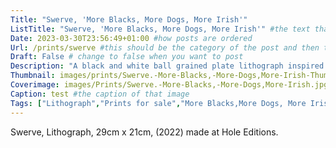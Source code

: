 ```yaml
---
Title: "Swerve, 'More Blacks, More Dogs, More Irish'"
ListTitle: "Swerve, 'More Blacks, More Dogs, More Irish'" #the text that is displayed below each post on the list pages
Date: 2023-03-30T23:56:49+01:00 #how posts are ordered 
Url: /prints/swerve #this should be the category of the post and then the file name e.g. /print/printfilename
Draft: False # change to false when you want to post
Description: "A black and white ball grained plate lithograph inspired by drawings made in response to 'More Blacks, More Dogs, More Irish" #Description of the post
Thumbnail: images/prints/Swerve.-More-Blacks,-More-Dogs,More-Irish-Thumb.webp #append link to image that will be shown on the list page
Coverimage: images/Prints/Swerve.-More-Blacks,-More-Dogs,More-Irish.jpg #the image that will be displayed at the top of the post
Caption: test #the caption of that image
Tags: ["Lithograph","Prints for sale","More Blacks,More Dogs, More Irish"] #tags allow related content to be grouped together, add more by adding a comma to the latest tag
---
```

Swerve, Lithograph, 29cm x 21cm, (2022) made at Hole Editions. 
